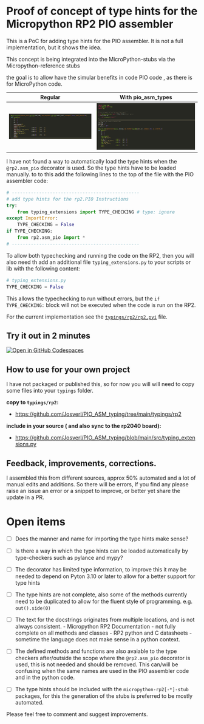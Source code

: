 # Proof of concept of type hints for the Micropython RP2 PIO assembler 

This is a PoC for adding type hints for the PIO assembler. It is not a full implementation, but it shows the idea.

This concept is being integrated into the MicroPython-stubs via the Micropython-reference stubs


the goal is to allow have the simular benefits in code PIO code , as there is for MicroPython code.

| Regular | With pio_asm_types |
| -------- | -------- |
| ![before](before.png) | ![after](pio_asm_typing.gif) |


I have not found a way to automatically load the type hints when the `@rp2.asm_pio` decorator is used. So the type hints have to be loaded manually.
to to this add the following lines to the top of the file with the PIO assembler code:

```python
# -----------------------------------------------
# add type hints for the rp2.PIO Instructions
try: 
    from typing_extensions import TYPE_CHECKING # type: ignore
except ImportError:
    TYPE_CHECKING = False
if TYPE_CHECKING:
    from rp2.asm_pio import *
# -----------------------------------------------

```

To allow both typechecking and running the code on the RP2, then you will also need th add an additional file `typing_extensions.py` to your scripts  or lib with the following content:

```python
# typing_extensions.py
TYPE_CHECKING = False
```

This allows the typechecking to run without errors, but the `if TYPE_CHECKING:` block will not be executed when the code is run on the RP2.

For the current implementation see the [`typings/rp2/rp2.pyi`](typings/rp2/rp2.pyi) file. 

## Try it out in 2 minutes

[![Open in GitHub Codespaces](https://github.com/codespaces/badge.svg)](https://codespaces.new/Josverl/PIO_ASM_typing?quickstart=1)


## How to use for your own project
I have not packaged or published this, so for now you will will need to copy some files into your `typings` folder.

**copy to  `typings/rp2`:**
-  https://github.com/Josverl/PIO_ASM_typing/tree/main/typings/rp2

**include in your source ( and also sync to the rp2040 board):**
- https://github.com/Josverl/PIO_ASM_typing/blob/main/src/typing_extensions.py

## Feedback, improvements, corrections.

I assembled this from different sources, approx 50% automated and a lot of manual edits and additions.
So there will be errors, If you find any please raise an issue an error or a snippet to improve, or better yet share the update in a PR.

# Open items 

 - [ ] Does the manner and name for importing the type hints make sense?

 - [ ] Is there a way in which the type hints can be loaded automatically by type-checkers such as pylance and mypy?
 - [ ] The decorator has limited type information, to improve this it may be needed to depend on Pyton 3.10 or later to allow for a better support for type hints
 - [ ] The type hints are not complete, also some of the methods currently need to be duplicated to allow for the fluent style of programming. e.g. `out().side(0)`
 - [ ] The text for the docstrings originates from multiple locations, and is not always consistent.
        - Micropython RP2 Documentation - not fully complete on all methods and classes
        - RP2 python and C datasheets - sometime the language does not make sense in a python context.
- [ ] The defined methods and functions are also avaiable to the type checkers after/outside the scope where the `@rp2.asm_pio` decorator is used, this is not needed and should be removed.
This can/will be confusing when the same names are used in the PIO assembler code and in the python code.

 - [ ] The type hints should be included with the `micropython-rp2[-*]-stub` packages, for this the generation of the stubs is preferred to be mostly automated.

Please feel free to comment and suggest improvements.
